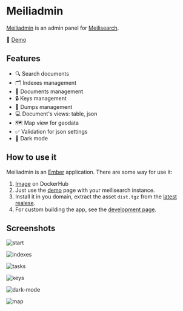 # Meiliadmin

[Meiliadmin](https://kaermorchen.github.io/meiliadmin/) is an admin panel for [Meilisearch](https://www.meilisearch.com/).

🚀 [Demo](https://kaermorchen.github.io/meiliadmin/)

## Features
- 🔍 Search documents
- 🗂️ Indexes management
- 📄 Documents management
- 🔒 Keys management
- 💾 Dumps management
- 💻 Document's views: table, json
- 🗺️ Map view for geodata
- ✅ Validation for json settings
- 🌙 Dark mode

## How to use it
Meiliadmin is an [Ember](https://emberjs.com/) application. There are some way for use it:
1. [Image](https://hub.docker.com/r/kaermorchen/meiliadmin) on DockerHub
1. Just use the [demo](https://kaermorchen.github.io/meiliadmin/) page with your meilisearch instance.
1. Install it in you domain, extract the asset `dist.tgz` from the [latest realese](https://github.com/kaermorchen/meiliadmin/releases/latest).
1. For custom building the app, see the [development page](DEVELOPMENT.md#building).

## Screenshots

![start](https://github.com/kaermorchen/meiliadmin/assets/11972062/29507812-d9d9-4cc0-8f9c-400c98fdd064)

![indexes](https://github.com/kaermorchen/meiliadmin/assets/11972062/11623c69-4033-45d9-af59-e60266e23fb6)

![tasks](https://github.com/kaermorchen/meiliadmin/assets/11972062/c0e3e58b-7c92-466b-91d6-f4b51ebec5b4)

![keys](https://github.com/kaermorchen/meiliadmin/assets/11972062/21d49e2a-3226-4bac-a711-5f667495343f)

![dark-mode](https://github.com/kaermorchen/meiliadmin/assets/11972062/91634615-166b-4141-91ff-6c8abad9583e)

![map](https://github.com/kaermorchen/meiliadmin/assets/11972062/3f704eb1-8acd-4b43-8828-cdfce38c3075)
